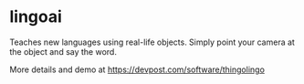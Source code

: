 # lingoai

Teaches new languages using real-life objects. Simply point your camera at the object and say the word.

More details and demo at https://devpost.com/software/thingolingo
